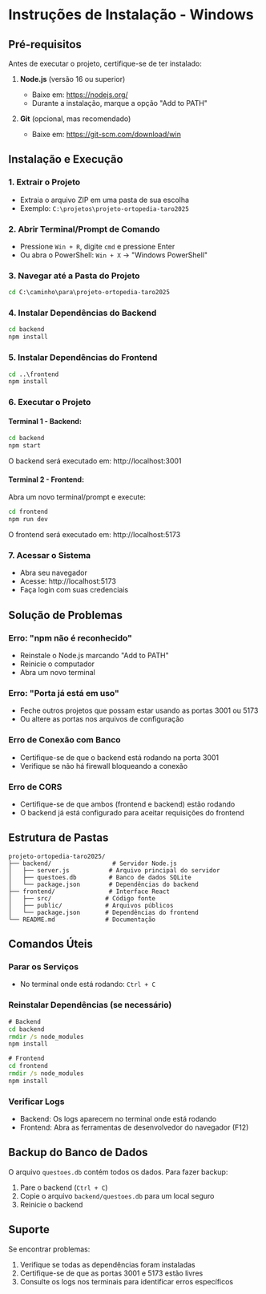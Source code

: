 # Instruções de Instalação - Windows

## Pré-requisitos

Antes de executar o projeto, certifique-se de ter instalado:

1. **Node.js** (versão 16 ou superior)
   - Baixe em: https://nodejs.org/
   - Durante a instalação, marque a opção "Add to PATH"

2. **Git** (opcional, mas recomendado)
   - Baixe em: https://git-scm.com/download/win

## Instalação e Execução

### 1. Extrair o Projeto
- Extraia o arquivo ZIP em uma pasta de sua escolha
- Exemplo: `C:\projetos\projeto-ortopedia-taro2025`

### 2. Abrir Terminal/Prompt de Comando
- Pressione `Win + R`, digite `cmd` e pressione Enter
- Ou abra o PowerShell: `Win + X` → "Windows PowerShell"

### 3. Navegar até a Pasta do Projeto
```cmd
cd C:\caminho\para\projeto-ortopedia-taro2025
```

### 4. Instalar Dependências do Backend
```cmd
cd backend
npm install
```

### 5. Instalar Dependências do Frontend
```cmd
cd ..\frontend
npm install
```

### 6. Executar o Projeto

#### Terminal 1 - Backend:
```cmd
cd backend
npm start
```
O backend será executado em: http://localhost:3001

#### Terminal 2 - Frontend:
Abra um novo terminal/prompt e execute:
```cmd
cd frontend
npm run dev
```
O frontend será executado em: http://localhost:5173

### 7. Acessar o Sistema
- Abra seu navegador
- Acesse: http://localhost:5173
- Faça login com suas credenciais

## Solução de Problemas

### Erro: "npm não é reconhecido"
- Reinstale o Node.js marcando "Add to PATH"
- Reinicie o computador
- Abra um novo terminal

### Erro: "Porta já está em uso"
- Feche outros projetos que possam estar usando as portas 3001 ou 5173
- Ou altere as portas nos arquivos de configuração

### Erro de Conexão com Banco
- Certifique-se de que o backend está rodando na porta 3001
- Verifique se não há firewall bloqueando a conexão

### Erro de CORS
- Certifique-se de que ambos (frontend e backend) estão rodando
- O backend já está configurado para aceitar requisições do frontend

## Estrutura de Pastas

```
projeto-ortopedia-taro2025/
├── backend/                 # Servidor Node.js
│   ├── server.js           # Arquivo principal do servidor
│   ├── questoes.db         # Banco de dados SQLite
│   └── package.json        # Dependências do backend
├── frontend/               # Interface React
│   ├── src/               # Código fonte
│   ├── public/            # Arquivos públicos
│   └── package.json       # Dependências do frontend
└── README.md              # Documentação
```

## Comandos Úteis

### Parar os Serviços
- No terminal onde está rodando: `Ctrl + C`

### Reinstalar Dependências (se necessário)
```cmd
# Backend
cd backend
rmdir /s node_modules
npm install

# Frontend
cd frontend
rmdir /s node_modules
npm install
```

### Verificar Logs
- Backend: Os logs aparecem no terminal onde está rodando
- Frontend: Abra as ferramentas de desenvolvedor do navegador (F12)

## Backup do Banco de Dados

O arquivo `questoes.db` contém todos os dados. Para fazer backup:
1. Pare o backend (`Ctrl + C`)
2. Copie o arquivo `backend/questoes.db` para um local seguro
3. Reinicie o backend

## Suporte

Se encontrar problemas:
1. Verifique se todas as dependências foram instaladas
2. Certifique-se de que as portas 3001 e 5173 estão livres
3. Consulte os logs nos terminais para identificar erros específicos

